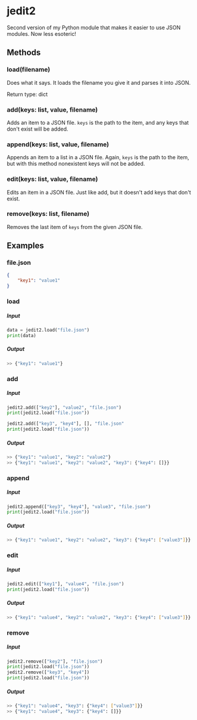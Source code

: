 # jedit2
Second version of my Python module that makes it easier to use JSON modules. Now less esoteric!

## Methods
### load(filename)
Does what it says. It loads the filename you give it and parses it into JSON.

Return type: dict

### add(keys: list, value, filename)
Adds an item to a JSON file. `keys` is the path to the item, and any keys that don't exist will be added.

### append(keys: list, value, filename)
Appends an item to a list in a JSON file. Again, `keys` is the path to the item, but with this method nonexistent keys will not be added.

### edit(keys: list, value, filename)
Edits an item in a JSON file. Just like add, but it doesn't add keys that don't exist.

### remove(keys: list, filename)
Removes the last item of `keys` from the given JSON file.

## Examples
### file.json
```json
{
	"key1": "value1"
}
```

### load
##### Input
```py
data = jedit2.load("file.json")
print(data)
```
##### Output
```BASH
>> {"key1": "value1"}
```

### add
##### Input
```py
jedit2.add(["key2"], "value2", "file.json")
print(jedit2.load("file.json"))

jedit2.add(["key3", "key4"], [], "file.json"
print(jedit2.load("file.json"))
```
##### Output
```BASH
>> {"key1": "value1", "key2": "value2"}
>> {"key1": "value1", "key2": "value2", "key3": {"key4": []}}
```

### append
##### Input
```py
jedit2.append(["key3", "key4"], "value3", "file.json")
print(jedit2.load("file.json"))
```
##### Output
```BASH
>> {"key1": "value1", "key2": "value2", "key3": {"key4": ["value3"]}}
```

### edit
##### Input
```py
jedit2.edit(["key1"], "value4", "file.json")
print(jedit2.load("file.json"))
```
##### Output
```BASH
>> {"key1": "value4", "key2": "value2", "key3": {"key4": ["value3"]}}
```

### remove
##### Input
```py
jedit2.remove(["key2"], "file.json")
print(jedit2.load("file.json"))
jedit2.remove(["key3", "key4"])
print(jedit2.load("file.json"))
```
##### Output
```BASH
>> {"key1": "value4", "key3": {"key4": ["value3"]}}
>> {"key1": "value4", "key3": {"key4": []}}
```
